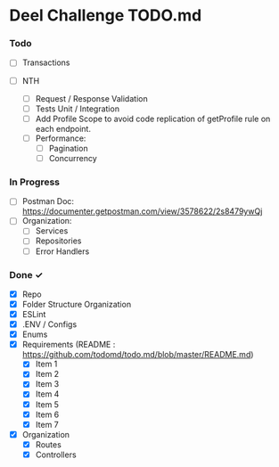 # Deel Challenge TODO.md

### Todo
- [ ] Transactions

- [ ] NTH
    - [ ] Request / Response Validation
    - [ ] Tests Unit / Integration
    - [ ] Add Profile Scope to avoid code replication of getProfile rule on each endpoint.
    - [ ] Performance:
        - [ ] Pagination
        - [ ] Concurrency

### In Progress

- [ ] Postman Doc: https://documenter.getpostman.com/view/3578622/2s8479ywQj
- [ ] Organization:
    - [ ] Services
    - [ ] Repositories
    - [ ] Error Handlers

### Done ✓

- [x] Repo 
- [x] Folder Structure Organization
- [x] ESLint
- [x] .ENV / Configs
- [x] Enums
- [x] Requirements (README : https://github.com/todomd/todo.md/blob/master/README.md)
    - [x] Item 1 
    - [x] Item 2 
    - [x] Item 3 
    - [x] Item 4 
    - [x] Item 5 
    - [x] Item 6 
    - [x] Item 7
- [X] Organization
    - [X] Routes
    - [X] Controllers